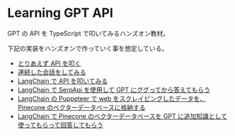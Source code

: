 # Learning GPT API

GPT の API を TypeScript で叩いてみるハンズオン教材。

下記の実装をハンズオンで作っていく事を想定している。

- [とりあえず API を叩く](./openAi.ts)
- [連続した会話をしてみる](./chat.ts)
- [LangChain で API を叩いてみる](./langChain.ts)
- [LangChain で SerpApi を使用して GPT にググってから答えてもらう](./serp.ts)
- [LangChain の Puppeteer で web をスクレイピングしたデータを、Pinecone のベクターデータベースに格納する](./pinecone.ts)
- [LangChain で Pinecone のベクターデータベースを GPT に追加知識として使ってもらって回答してもらう](./pineconeAsk.ts)